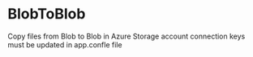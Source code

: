 # BlobToBlob
Copy files from Blob to Blob in Azure
Storage account connection keys must be updated in app.confle file 
